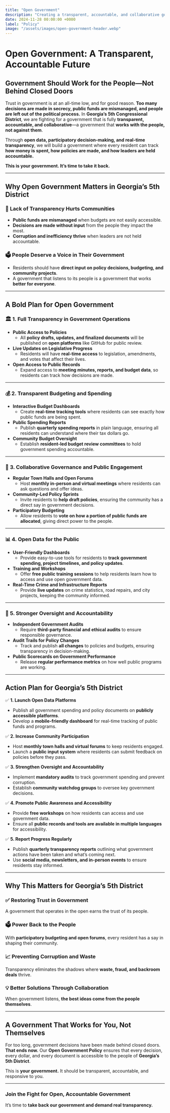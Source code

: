```yaml
---
title: "Open Government"
description: "Creating a transparent, accountable, and collaborative government that puts power in the hands of the people."
date: 2024-11-28 00:00:00 +0000
label: "Policy"
image: "/assets/images/open-government-header.webp"
---
```


# **Open Government: A Transparent, Accountable Future**  

## **Government Should Work for the People—Not Behind Closed Doors**  

Trust in government is at an all-time low, and for good reason. **Too many decisions are made in secrecy, public funds are mismanaged, and people are left out of the political process.** In **Georgia’s 5th Congressional District**, we are fighting for a government that is fully **transparent, accountable, and collaborative**—a government that **works with the people, not against them**.  

Through **open data, participatory decision-making, and real-time transparency**, we will build a government where every resident can track **how money is spent, how policies are made, and how leaders are held accountable.**  

**This is your government. It’s time to take it back.**  

---

## **Why Open Government Matters in Georgia’s 5th District**  

### 🔎 **Lack of Transparency Hurts Communities**  
- **Public funds are mismanaged** when budgets are not easily accessible.  
- **Decisions are made without input** from the people they impact the most.  
- **Corruption and inefficiency thrive** when leaders are not held accountable.  

### 🗳️ **People Deserve a Voice in Their Government**  
- Residents should have **direct input on policy decisions, budgeting, and community projects**.  
- A government that listens to its people is a government that works **better for everyone**.  

---

## **A Bold Plan for Open Government**  

### 🏛️ **1. Full Transparency in Government Operations**  
- **Public Access to Policies**  
  - All **policy drafts, updates, and finalized documents** will be published on **open platforms** like GitHub for public review.  
- **Live Updates on Legislative Progress**  
  - Residents will have **real-time access** to legislation, amendments, and votes that affect their lives.  
- **Open Access to Public Records**  
  - Expand access to **meeting minutes, reports, and budget data**, so residents can track how decisions are made.  

---

### 💰 **2. Transparent Budgeting and Spending**  
- **Interactive Budget Dashboards**  
  - Create **real-time tracking tools** where residents can see exactly how public funds are being spent.  
- **Public Spending Reports**  
  - Publish **quarterly spending reports** in plain language, ensuring all residents can understand where their tax dollars go.  
- **Community Budget Oversight**  
  - Establish **resident-led budget review committees** to hold government spending accountable.  

---

### 🤝 **3. Collaborative Governance and Public Engagement**  
- **Regular Town Halls and Open Forums**  
  - Host **monthly in-person and virtual meetings** where residents can ask questions and offer ideas.  
- **Community-Led Policy Sprints**  
  - Invite residents to **help draft policies**, ensuring the community has a direct say in government decisions.  
- **Participatory Budgeting**  
  - Allow residents to **vote on how a portion of public funds are allocated**, giving direct power to the people.  

---

### 📊 **4. Open Data for the Public**  
- **User-Friendly Dashboards**  
  - Provide easy-to-use tools for residents to **track government spending, project timelines, and policy updates**.  
- **Training and Workshops**  
  - Offer **free public training sessions** to help residents learn how to access and use open government data.  
- **Real-Time Crime and Infrastructure Reports**  
  - Provide **live updates** on crime statistics, road repairs, and city projects, keeping the community informed.  

---

### 🔎 **5. Stronger Oversight and Accountability**  
- **Independent Government Audits**  
  - Require **third-party financial and ethical audits** to ensure responsible governance.  
- **Audit Trails for Policy Changes**  
  - Track and publish **all changes** to policies and budgets, ensuring transparency in decision-making.  
- **Public Scorecards on Government Performance**  
  - Release **regular performance metrics** on how well public programs are working.  

---

## **Action Plan for Georgia’s 5th District**  

✅ **1. Launch Open Data Platforms**  
- Publish all government spending and policy documents on **publicly accessible platforms**.  
- Develop a **mobile-friendly dashboard** for real-time tracking of public funds and programs.  

✅ **2. Increase Community Participation**  
- Host **monthly town halls and virtual forums** to keep residents engaged.  
- Launch a **public input system** where residents can submit feedback on policies before they pass.  

✅ **3. Strengthen Oversight and Accountability**  
- Implement **mandatory audits** to track government spending and prevent corruption.  
- Establish **community watchdog groups** to oversee key government decisions.  

✅ **4. Promote Public Awareness and Accessibility**  
- Provide **free workshops** on how residents can access and use government data.  
- Ensure all **public records and tools are available in multiple languages** for accessibility.  

✅ **5. Report Progress Regularly**  
- Publish **quarterly transparency reports** outlining what government actions have been taken and what’s coming next.  
- Use **social media, newsletters, and in-person events** to ensure residents stay informed.  

---

## **Why This Matters for Georgia’s 5th District**  

### ✅ **Restoring Trust in Government**  
A government that operates in the open earns the trust of its people.  

### 🗳️ **Power Back to the People**  
With **participatory budgeting and open forums**, every resident has a say in shaping their community.  

### 📈 **Preventing Corruption and Waste**  
Transparency eliminates the shadows where **waste, fraud, and backroom deals** thrive.  

### 💡 **Better Solutions Through Collaboration**  
When government listens, **the best ideas come from the people themselves**.  

---

## **A Government That Works for You, Not Themselves**  

For too long, government decisions have been made behind closed doors. **That ends now.** Our **Open Government Policy** ensures that every decision, every dollar, and every document is accessible to the people of **Georgia’s 5th District**.  

This is **your government.** It should be transparent, accountable, and responsive to you.  

---

### **Join the Fight for Open, Accountable Government**  

It’s time to **take back our government and demand real transparency.**  